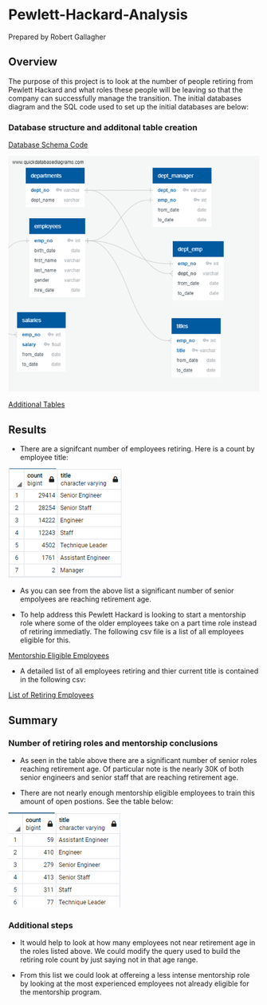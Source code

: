 # Pewlett-Hackard-Analysis
Prepared by Robert Gallagher

## Overview

The purpose of this project is to look at the number of people retiring from Pewlett Hackard and what roles these people will be leaving so that the company can successfully manage the transition.  The initial databases diagram and the SQL code used to set up the initial databases are below:

### Database structure and additonal table creation

[Database Schema Code](schema.sql)

![](analysis\EmployeDB.png)

[Additional Tables](Employee_Database_challenge.sql)

## Results

- There are a signifcant number of employees retiring.  Here is a count by employee title:

![](analysis\Count_of_employees_retiring_by_role.png)

- As you can see from the above list a significant number of senior empolyees are reaching retirement age.

- To help address this Pewlett Hackard is looking to start a mentorship role where some of the older employees take on a part time role instead of retiring immediatly.  The following csv file is a list of all employees eligible for this.

[Mentorship Eligible Employees](Data\mentorship_eligibilty.csv)

- A detailed list of all employees retiring and thier current title is contained in the following csv:

[List of Retiring Employees](Data\unique_titles.csv)

## Summary

### Number of retiring roles and mentorship conclusions
- As seen in the table above there are a significant number of senior roles reaching retirement age.  Of particular note is the nearly 30K of both senior engineers and senior staff that are reaching retirement age.

- There are not nearly enough mentorship eligible employees to train this amount of open postions.  See the table below:

![](analysis\Mentorship_role_counts.png)

### Additional steps
-  It would help to look at how many employees not near retirement age in the roles listed above.  We could modify the query used to build the retiring role count by just saying not in that age range.

- From this list we could look at offereing a less intense mentorship role by looking at the most experienced employees not already eligible for the mentorship program.